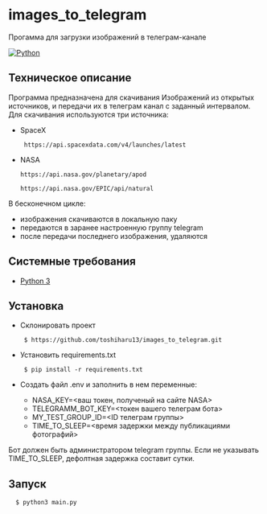 # images_to_telegram
Прогамма для загрузки изображений в телеграм-канале

[![Python](https://img.shields.io/badge/-Python-464646?style=flat-square&logo=Python)](https://www.python.org/)

## Техническое описание

Программа предназначена для скачивания Изображений из открытых источников, и передачи их в телеграм канал с заданный интервалом.
Для скачивания используются три источника:
 - SpaceX

        https://api.spacexdata.com/v4/launches/latest
 - NASA

       https://api.nasa.gov/planetary/apod

       https://api.nasa.gov/EPIC/api/natural

 В бесконечном цикле:
 - изображения скачиваются в локальную паку
 - передаются в заранее настроенную группу telegram
 - после передачи последнего изображения, удаляются

## Системные требования
- [Python 3](https://www.python.org/)

## Установка

 - Cклонировать проект


        $ https://github.com/toshiharu13/images_to_telegram.git

 - Установить requirements.txt


        $ pip install -r requirements.txt

- Создать файл .env и заполнить в нем переменные:

   - NASA_KEY=<ваш токен, полученый на сайте NASA>
   - TELEGRAMM_BOT_KEY=<токен вашего телеграм бота>
   - MY_TEST_GROUP_ID=<ID телеграм группы>
   - TIME_TO_SLEEP=<время задержки между публикациями фотографий>

Бот должен быть администратором telegram группы. Если не указывать TIME_TO_SLEEP, дефолтная задержка составит сутки.

## Запуск

      $ python3 main.py